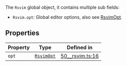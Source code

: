 The `Rsvim` global object, it contains multiple sub fields:

- `Rsvim.opt`: Global editor options, also see [RsvimOpt](RsvimOpt.md).

## Properties

| Property | Type | Defined in |
| ------ | ------ | ------ |
| `opt` | [`RsvimOpt`](RsvimOpt.md) | [50\_\_rsvim.ts:16](https://github.com/rsvim/rsvim/blob/5ae3ef0a2c04507f535e8d7bc0dce1dbd58e1c21/src/js/runtime/50__rsvim.ts#L16) |
